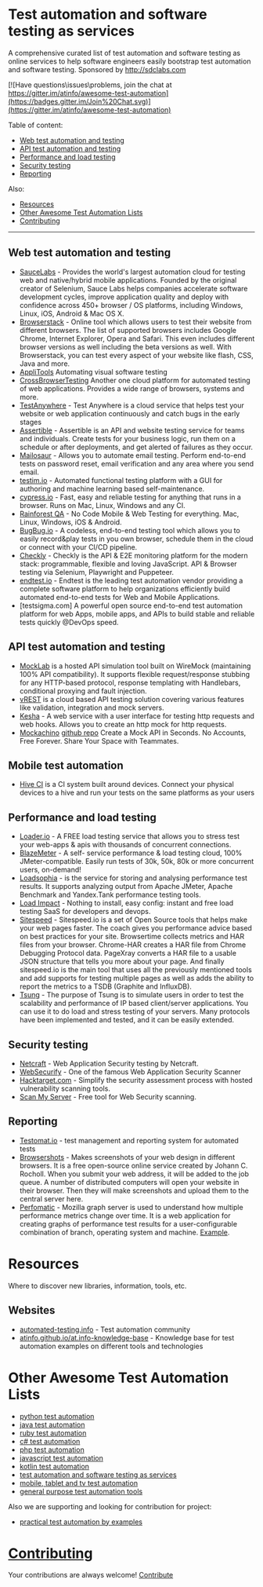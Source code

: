 # Test automation and software testing as services

A comprehensive curated list of test automation and software testing as online services to help software engineers easily bootstrap test automation and software testing. Sponsored by http://sdclabs.com

[![Have questions\issues\problems, join the chat at https://gitter.im/atinfo/awesome-test-automation](https://badges.gitter.im/Join%20Chat.svg)](https://gitter.im/atinfo/awesome-test-automation)

Table of content:

- [Web test automation and testing](#web-test-automation-and-testing)
- [API test automation and testing](#api-test-automation-and-testing)
- [Performance and load testing](#performance-and-load-testing)
- [Security testing](#security-testing)
- [Reporting](#reporting)

Also:

- [Resources](#resources)
- [Other Awesome Test Automation Lists](#other-awesome-test-automation-lists)
- [Contributing](#contributing)

---

## Web test automation and testing

* [SauceLabs](https://saucelabs.com/) - Provides the world's largest automation cloud for testing web and native/hybrid mobile applications. Founded by the original creator of Selenium, Sauce Labs helps companies accelerate software development cycles, improve application quality and deploy with confidence across 450+ browser / OS platforms, including Windows, Linux, iOS, Android & Mac OS X.
* [Browserstack](http://www.browserstack.com/) - Online tool which allows users to test their website from different browsers. The list of supported browsers includes Google Chrome, Internet Explorer, Opera and Safari. This even includes different browser versions as well including the beta versions as well. With Browserstack, you can test every aspect of your website like flash, CSS, Java and more.
* [AppliTools](https://applitools.com/) Automating visual software testing
* [CrossBrowserTesting](https://crossbrowsertesting.com/) Another one cloud platform for automated testing of web applications. Provides a wide range of browsers, systems and more.
* [TestAnywhere](https://testanywhere.co/) - Test Anywhere is a cloud service that helps test your website or web application continuously and catch bugs in the early stages
* [Assertible](https://assertible.com/) - Assertible is an API and website testing service for teams and individuals. Create tests for your business logic, run them on a schedule or after deployments, and get alerted of failures as they occur.
* [Mailosaur](https://mailosaur.com/) - Allows you to automate email testing. Perform end-to-end tests on password reset, email verification and any area where you send email.
* [testim.io](https://www.testim.io/) - Automated functional testing platform with a GUI for authoring and machine learning based self-maintenance.
* [cypress.io](https://github.com/cypress-io/cypress) - Fast, easy and reliable testing for anything that runs in a browser. Runs on Mac, Linux, Windows and any CI.
* [Rainforest QA](https://www.rainforestqa.com/) - No Code Mobile & Web Testing for everything. Mac, Linux, Windows, iOS & Android.
* [BugBug.io](https://bugbug.io/) - A codeless, end-to-end testing tool which allows you to easily record&play tests in you own browser, schedule them in the cloud or connect with your CI/CD pipeline.
* [Checkly](https://checklyhq.com/) - Checkly is the API & E2E monitoring platform for the modern stack: programmable, flexible and loving JavaScript. API & Browser testing via Selenium, Playwright and Puppeteer.
* [endtest.io](https://endtest.io/) - Endtest is the leading test automation vendor providing a complete software platform to help organizations efficiently build automated end-to-end tests for Web and Mobile Applications.
* [testsigma.com] A powerful open source end-to-end test automation platform for web Apps, mobile apps, and APIs to build stable and reliable tests quickly @DevOps speed. 

## API test automation and testing
* [MockLab](http://get.mocklab.io?utm_source=awesome-test-automation&utm_medium=automation-and-testing-as-service) is a hosted API simulation tool built on WireMock (maintaining 100% API compatibility). It supports flexible request/response stubbing for any HTTP-based protocol, response templating with Handlebars, conditional proxying and fault injection.
* [vREST](https://vrest.io/) is a cloud based API testing solution covering various features like validation, integration and mock servers.
* [Kesha](https://github.com/NUTtech/Kesha) - A web service with a user interface for testing http requests and web hooks. Allows you to create an http mock for http requests.
* [Mockachino](https://www.mockachino.com/) [github repo](https://github.com/czhu12/mockachino) Create a Mock API in Seconds. No Accounts, Free Forever. Share Your Space with Teammates.


## Mobile test automation
* [Hive CI](http://bbc.github.io/hive-ci/) is a CI system built around devices. Connect your physical devices to a hive and run your tests on the same platforms as your users

## Performance and load testing
* [Loader.io](https://loader.io/) - A FREE load testing service that allows you to stress test your web-apps & apis with thousands of concurrent connections.
* [BlazeMeter](http://blazemeter.com/) - A self- service performance & load testing cloud, 100% JMeter-compatible. Easily run tests of 30k, 50k, 80k or more concurrent users, on-demand!
* [Loadsophia](https://loadosophia.org/) - is the service for storing and analysing performance test results. It supports analyzing output from Apache JMeter, Apache Benchmark and Yandex.Tank performance testing tools.
* [Load Impact](https://loadimpact.com/) - Nothing to install, easy config: instant and free load testing SaaS for developers and devops.
* [Sitespeed](https://www.sitespeed.io/) - Sitespeed.io is a set of Open Source tools that helps make your web pages faster. The coach gives you performance advice based on best practices for your site. Browsertime collects metrics and HAR files from your browser. Chrome-HAR creates a HAR file from Chrome Debugging Protocol data. PageXray converts a HAR file to a usable JSON structure that tells you more about your page. And finally sitespeed.io is the main tool that uses all the previously mentioned tools and add supports for testing multiple pages as well as adds the ability to report the metrics to a TSDB (Graphite and InfluxDB).
* [Tsung](http://tsung.erlang-projects.org/) - The purpose of Tsung is to simulate users in order to test the scalability and performance of IP based client/server applications. You can use it to do load and stress testing of your servers. Many protocols have been implemented and tested, and it can be easily extended.

## Security testing
* [Netcraft](http://www.netcraft.com/security-testing/web-application/) - Web Application Security testing by Netcraft.
* [WebSecurify](http://www.websecurify.com/) - One of the famous Web Application Security Scanner
* [Hacktarget.com](https://hackertarget.com/) - Simplify the security assessment process with hosted vulnerability scanning tools.
* [Scan My Server](https://www.scanmyserver.com/) - Free tool for Web Security scanning.

## Reporting
* [Testomat.io](https://testomat.io/) - test management and reporting system for automated tests
* [Browsershots](http://browsershots.org/) -  Makes screenshots of your web design in different browsers. It is a free open-source online service created by Johann C. Rocholl. When you submit your web address, it will be added to the job queue. A number of distributed computers will open your website in their browser. Then they will make screenshots and upload them to the central server here.
* [Perfomatic](https://wiki.mozilla.org/Perfomatic) - Mozilla graph server is used to understand how multiple performance metrics change over time. It is a web application for creating graphs of performance test results for a user-configurable combination of branch, operating system and machine. [Example](http://graphs.mozilla.org/graph.html).

# Resources
Where to discover new libraries, information, tools, etc.

## Websites

* [automated-testing.info](http://automated-testing.info) - Test automation community
* [atinfo.github.io/at.info-knowledge-base](http://atinfo.github.io/at.info-knowledge-base/)  - Knowledge base for test automation examples on different tools and technologies

# Other Awesome Test Automation Lists

* [python test automation](https://github.com/atinfo/awesome-test-automation/blob/master/python-test-automation.md)
* [java test automation](https://github.com/atinfo/awesome-test-automation/blob/master/java-test-automation.md)
* [ruby test automation](https://github.com/atinfo/awesome-test-automation/blob/master/ruby-test-automation.md)
* [c# test automation](https://github.com/atinfo/awesome-test-automation/blob/master/c%23-test-automation.md)
* [php test automation](https://github.com/atinfo/awesome-test-automation/blob/master/php-test-automation.md)
* [javascript test automation](https://github.com/atinfo/awesome-test-automation/blob/master/javascript-test-automation.md)
* [kotlin test automation](https://github.com/atinfo/awesome-test-automation/blob/master/kotlin-test-automation.md)
* [test automation and software testing as services](https://github.com/atinfo/awesome-test-automation/blob/master/automation-and-testing-as-service.md)
* [mobile, tablet and tv test automation](https://github.com/atinfo/awesome-test-automation/blob/master/mobile-test-automation.md)
* [general purpose test automation tools](https://github.com/atinfo/awesome-test-automation/blob/master/general-purpose-test-automation-tools.md)

Also we are supporting and looking for contribution for project:

* [practical test automation by examples](https://github.com/atinfo/at.info-knowledge-base)


# [Contributing](https://github.com/atinfo/awesome-test-automation/blob/master/CONTRIBUTING.md)
Your contributions are always welcome! [Contribute](https://github.com/atinfo/awesome-test-automation/blob/master/CONTRIBUTING.md)
